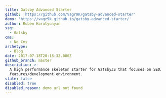 ```yaml
---
title: Gatsby Advanced Starter
github: 'https://github.com/Vagr9K/gatsby-advanced-starter'
demo: 'https://vagr9k.github.io/gatsby-advanced-starter/'
author: Ruben Harutyunyan
ssg:
  - Gatsby
cms:
  - No Cms
archetype:
  - Blog
date: 2017-07-18T20:18:32.000Z
github_branch: master
description: >-
  A high performance skeleton starter for GatsbyJS that focuses on SEO/Social
  features/development environment.
stale: false
disabled: true
disabled_reason: demo url not found
---
```

